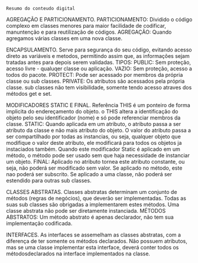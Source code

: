 	Resumo do conteudo digital
AGREGAÇÃO E PARTICIONAMENTO.
PARTICIONAMENTO: Dividido o código complexo em classes menores para maior facilidade de codificar, manuntenção e para reutilização de códigos.
AGREGAÇÃO: Quando agregamos várias classes em uma nova classe.

ENCAPSULAMENTO.
Serve para segurança do seu código, evitando acesso direto as variáveis e metodos, permitindo assim que, as informações sejam tratadas antes para depois serem validadas.
TIPOS:
PUBLIC: Sem proteção, acesso livre - qualuqer classe ou aplicação.
VAZIO: Sem proteção, acesso a todos do pacote.
PROTECT: Pode ser acessado por membros da própria classe ou sub classes.
PRIVATE: Os atributos são acessados pela própria classe. sub classes não tem visibilidade, somente tendo acesso atraves dos métodos get e set.

MODIFICADORES STATIC E FINAL.
Referência THIS é um ponteiro de forma implicita do endereçamento do objeto.
o THIS altera a identificação do objeto pelo seu identificador (nome) e só pode referenciar membros da classe.
STATIC:  Quando aplicada em um atributo, o atributo passa a ser atributo da classe e não mais atributo do objeto. O valor do atributo passa a ser compartilhado por todas as instancias, ou seja, qualquer objeto que modifique o valor deste atributo, ele modificará para todos os objetos ja instaciados também.
Quando este modificador Static é aplicado em um método, o método pode ser usado sem que haja necessidade de instanciar um objeto.
FINAL: Aplicado no atributo tornea este atributo constante, ou seja, não poderá ser modificado sem valor.
Se aplicado no método,  este nao poderá ser subscrito. Se aplicado a uma classe, não poderá ser estendido para outras sub classes.

CLASSES ABSTRATAS.
Classes abstratas determinam um conjunto de métodos (regras de negócios), que deverão ser implementadas. Todas as suas sub classes são obrigadas a implementarem estes métodos. Uma classe abstrata não pode ser diretamente instanciada.
MÉTODOS ABSTRATOS: Um método abstrato é apenas declarador, não tem sua implementação codificada.

INTERFACES.
As interfaces se assemelham as classes abstratas, com a diferença de ter somente os métodos declarados. Não possuem atributos, mas se uma classe implementar esta interface, deverá conter todos os métodosdeclarados na interface implementados na classe.

